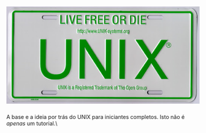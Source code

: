 # ![UNIX license plate](./source_files/UNIXPLATE.jpg)
A base e a ideia por trás do UNIX para iniciantes completos.
Isto não é *apenas* um tutorial.\

